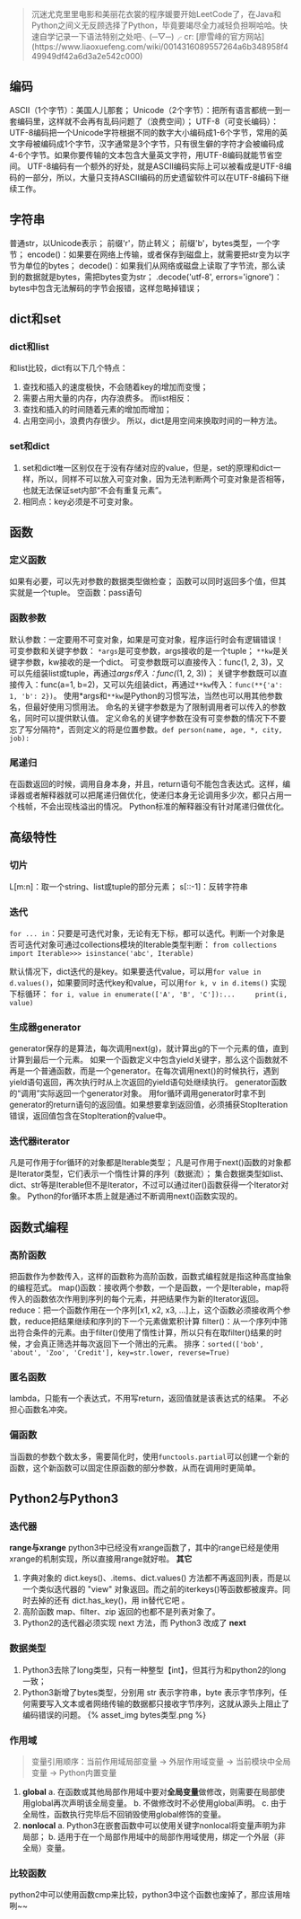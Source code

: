 
<blockquote class="blockquote-center">沉迷尤克里里电影和美丽花衣裳的程序媛要开始LeetCode了，在Java和Python之间义无反顾选择了Python，毕竟要竭尽全力减轻负担啊哈哈。快速自学记录一下语法特别之处吧╮(─▽─)╭
cr: [廖雪峰的官方网站](https://www.liaoxuefeng.com/wiki/0014316089557264a6b348958f449949df42a6d3a2e542c000)</blockquote>

<!-- more -->

## 编码
ASCII（1个字节）：美国人儿那套；
Unicode（2个字节）：把所有语言都统一到一套编码里，这样就不会再有乱码问题了（浪费空间）；
UTF-8（可变长编码）：
UTF-8编码把一个Unicode字符根据不同的数字大小编码成1-6个字节，常用的英文字母被编码成1个字节，汉字通常是3个字节，只有很生僻的字符才会被编码成4-6个字节。如果你要传输的文本包含大量英文字符，用UTF-8编码就能节省空间。
UTF-8编码有一个额外的好处，就是ASCII编码实际上可以被看成是UTF-8编码的一部分，所以，大量只支持ASCII编码的历史遗留软件可以在UTF-8编码下继续工作。

## 字符串
普通str，以Unicode表示；
前缀'r'，防止转义；
前缀'b'，bytes类型，一个字节；
encode()：如果要在网络上传输，或者保存到磁盘上，就需要把str变为以字节为单位的bytes；
decode()：如果我们从网络或磁盘上读取了字节流，那么读到的数据就是bytes，需把bytes变为str；
.decode('utf-8', errors='ignore')：bytes中包含无法解码的字节会报错，这样忽略掉错误；


## dict和set
### dict和list
和list比较，dict有以下几个特点：
1. 查找和插入的速度极快，不会随着key的增加而变慢；
2. 需要占用大量的内存，内存浪费多。
而list相反：
1. 查找和插入的时间随着元素的增加而增加；
2. 占用空间小，浪费内存很少。
所以，dict是用空间来换取时间的一种方法。

### set和dict
1. set和dict唯一区别仅在于没有存储对应的value，但是，set的原理和dict一样，所以，同样不可以放入可变对象，因为无法判断两个可变对象是否相等，也就无法保证set内部“不会有重复元素”。
2. 相同点：key必须是不可变对象。


## 函数
### 定义函数
如果有必要，可以先对参数的数据类型做检查；
函数可以同时返回多个值，但其实就是一个tuple。
空函数：pass语句

### 函数参数
默认参数：一定要用不可变对象，如果是可变对象，程序运行时会有逻辑错误！
可变参数和关键字参数：
```*args```是可变参数，args接收的是一个tuple；
```**kw```是关键字参数，kw接收的是一个dict。
可变参数既可以直接传入：func(1, 2, 3)，又可以先组装list或tuple，再通过*args传入：func(*(1, 2, 3))；
关键字参数既可以直接传入：func(a=1, b=2)，又可以先组装dict，再通过```**kw```传入：```func(**{'a': 1, 'b': 2})```。
使用\*args和```**kw```是Python的习惯写法，当然也可以用其他参数名，但最好使用习惯用法。
命名的关键字参数是为了限制调用者可以传入的参数名，同时可以提供默认值。
定义命名的关键字参数在没有可变参数的情况下不要忘了写分隔符\*，否则定义的将是位置参数。```def person(name, age, *, city, job):```

### 尾递归
在函数返回的时候，调用自身本身，并且，return语句不能包含表达式。这样，编译器或者解释器就可以把尾递归做优化，使递归本身无论调用多少次，都只占用一个栈帧，不会出现栈溢出的情况。
Python标准的解释器没有针对尾递归做优化。


## 高级特性
### 切片
 L[m:n]：取一个string、list或tuple的部分元素；
 s[::-1]：反转字符串

### 迭代
```for ... in```：只要是可迭代对象，无论有无下标，都可以迭代。判断一个对象是否可迭代对象可通过collections模块的Iterable类型判断：
```from collections import Iterable>>> isinstance('abc', Iterable)```

默认情况下，dict迭代的是key。如果要迭代value，可以用```for value in d.values()```，如果要同时迭代key和value，可以用```for k, v in d.items()```
实现下标循环：
```for i, value in enumerate(['A', 'B', 'C']):...     print(i, value) ```

### 生成器generator
generator保存的是算法，每次调用next(g)，就计算出g的下一个元素的值，直到计算到最后一个元素。
如果一个函数定义中包含yield关键字，那么这个函数就不再是一个普通函数，而是一个generator。在每次调用next()的时候执行，遇到yield语句返回，再次执行时从上次返回的yield语句处继续执行。
generator函数的“调用”实际返回一个generator对象。
用for循环调用generator时拿不到generator的return语句的返回值。如果想要拿到返回值，必须捕获StopIteration错误，返回值包含在StopIteration的value中。

### 迭代器iterator
凡是可作用于for循环的对象都是Iterable类型；
凡是可作用于next()函数的对象都是Iterator类型，它们表示一个惰性计算的序列（数据流）；
集合数据类型如list、dict、str等是Iterable但不是Iterator，不过可以通过iter()函数获得一个Iterator对象。
Python的for循环本质上就是通过不断调用next()函数实现的。

## 函数式编程
### 高阶函数
把函数作为参数传入，这样的函数称为高阶函数，函数式编程就是指这种高度抽象的编程范式。
map()函数：接收两个参数，一个是函数，一个是Iterable，map将传入的函数依次作用到序列的每个元素，并把结果作为新的Iterator返回。
reduce：把一个函数作用在一个序列[x1, x2, x3, ...]上，这个函数必须接收两个参数，reduce把结果继续和序列的下一个元素做累积计算
filter()：从一个序列中筛出符合条件的元素。由于filter()使用了惰性计算，所以只有在取filter()结果的时候，才会真正筛选并每次返回下一个筛出的元素。
排序：```sorted(['bob', 'about', 'Zoo', 'Credit'], key=str.lower, reverse=True)```

### 匿名函数
lambda，只能有一个表达式，不用写return，返回值就是该表达式的结果。
不必担心函数名冲突。

### 偏函数
当函数的参数个数太多，需要简化时，使用```functools.partial```可以创建一个新的函数，这个新函数可以固定住原函数的部分参数，从而在调用时更简单。

## Python2与Python3
### 迭代器
**range与xrange**
python3中已经没有xrange函数了，其中的range已经是使用xrange的机制实现，所以直接用range就好啦。
**其它**
1. 字典对象的 dict.keys()、.items、dict.values() 方法都不再返回列表，而是以一个类似迭代器的 "view" 对象返回。而之前的iterkeys()等函数都被废弃。同时去掉的还有 dict.has_key()，用 in替代它吧 。
2. 高阶函数 map、filter、zip 返回的也都不是列表对象了。
3. Python2的迭代器必须实现 next 方法，而 Python3 改成了 __next__

### 数据类型
1. Python3去除了long类型，只有一种整型【int】，但其行为和python2的long一致；
2. Python3新增了bytes类型，分别用 str 表示字符串，byte 表示字节序列，任何需要写入文本或者网络传输的数据都只接收字节序列，这就从源头上阻止了编码错误的问题。
{% asset_img bytes类型.png %}

### 作用域
>变量引用顺序：当前作用域局部变量 -> 外层作用域变量 -> 当前模块中全局变量 -> Python内置变量
1. **global**
a. 在函数或其他局部作用域中要对**全局变量**做修改，则需要在局部使用global再次声明该全局变量。
b. 不做修改时不必使用global声明。
c. 由于全局性，函数执行完毕后不回销毁使用global修饰的变量。
2. **nonlocal**
a. Python3在嵌套函数中可以使用关键字nonlocal将变量声明为非局部；
b. 适用于在一个局部作用域中的局部作用域使用，绑定一个外层（非全局）变量。

### 比较函数
python2中可以使用函数cmp来比较，python3中这个函数也废掉了，那应该用啥咧~~
